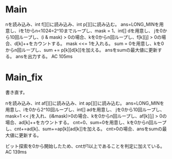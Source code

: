 # Main
nを読み込み、int f[][]に読み込み、int p[][]に読み込む。
ans=LONG\_MINを用意し、iを1からn<1024=2^10までループし、mask = 1、int[] dを用意し、
jを0から10回ループし、(i & mask) > 0の場合、kを0からn回ループし、f[k][j] > 0の場合、d[k]++をカウントする。
mask <<= 1を入れる。
sum = 0を用意し、kを0からn回ループし、sum += p[k][d[k]]を加える。
ansをsumの最大値に更新する。
ansを出力する。
AC 105ms

# Main\_fix
書き直す。

nを読み込み、int af[][]に読み込み、int ap[][]に読み込む。
ans=LONG\_MINを用意し、iを0から2^10回ループし、int[] adを用意し、
jを0から10回ループし、mask=1 << jを入れ、(i&mask)>0の場合、kを0からn回ループし、af[k][j] > 0の場合、ad[k]++をカウントする。
cnt=0、sum=0を用意し、kを0からn回ループし、cnt+=ad[k]、sum+=ap[k][ad[k]]を加える。
cnt>0の場合、ansをsumの最大値に更新する。

ビット探索を0から開始したため、cntが1以上であることを判定に加えている。
AC 139ms

